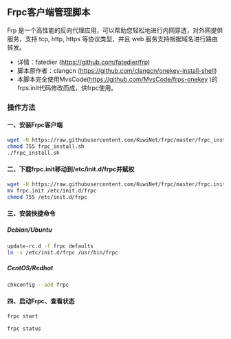 ## Frpc客户端管理脚本
Frp 是一个高性能的反向代理应用，可以帮助您轻松地进行内网穿透，对外网提供服务，支持 tcp, http, https 等协议类型，并且 web 服务支持根据域名进行路由转发。

* 详情：fatedier (https://github.com/fatedier/frp)</br>
* 脚本原作者：clangcn (https://github.com/clangcn/onekey-install-shell)</br>
* 本脚本完全使用MvsCode(https://github.com/MvsCode/frps-onekey )的frps.init代码修改而成，供frpc使用。

### 操作方法
#### 一、安装Frpc客户端
~~~bash
wget -N https://raw.githubusercontent.com/KuwiNet/frpc/master/frpc_install.sh
chmod 755 frpc_install.sh
./frpc_install.sh
~~~
#### 二、下载frpc.init移动到/etc/init.d/frpc并赋权
~~~bash
wget -N https://raw.githubusercontent.com/KuwiNet/frpc/master/frpc.init
mv frpc.init /etc/init.d/frpc
chmod 755 /etc/init.d/frpc
~~~
#### 三、安装快捷命令
##### Debian/Ubuntu
~~~bash
update-rc.d -f frpc defaults
ln -s /etc/init.d/frpc /usr/bin/frpc
~~~
##### CentOS/Redhat
~~~bash
chkconfig --add frpc
~~~
#### 四、启动Frpc、查看状态
~~~bash
frpc start
~~~
~~~bash
frpc status
~~~
